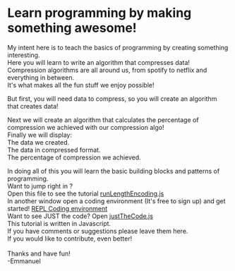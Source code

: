 # Learn programming by making something awesome!

My intent here is to teach the basics of programming by creating something interesting.</br>
Here you will learn to write an algorithm that compresses data!</br>
Compression algorithms are all around us, from spotify to netflix and everything in between.</br>
It's what makes all the fun stuff we enjoy possible!

But first, you will need data to compress, so you will create an algorithm that creates data!

Next we will create an algorithm that calculates the percentage of compression we achieved with our compression algo!</br>
Finally we will display:</br>
The data we created.</br>
The data in compressed format.</br>
The percentage of compression we achieved.</br>

In doing all of this you will learn the basic building blocks and patterns of programming. </br>
Want to jump right in ?</br>
Open this file to see the tutorial [runLengthEncoding.js](https://github.com/emmanuelmota/Beginning-coding-compression-algorithm/blob/160756d23f05a196548e8edeff1c1419a0027993/runLengthEncoding.js)</br>
In another window open a coding environment (It's free to sign up) and get started! [REPL Coding environment](https://replit.com/)</br>
Want to see JUST the code? Open [justTheCode.js](https://github.com/emmanuelmota/Beginning-coding-compression-algorithm/blob/master/justTheCode.js)</br>
This tutorial is written in Javascript.</br>
If you have comments or suggestions please leave them here.</br>
If you would like to contribute, even better!</br></br>
Thanks and have fun!</br>
-Emmanuel